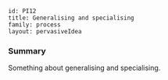 ````
id: PI12
title: Generalising and specialising
family: process
layout: pervasiveIdea

````

### Summary

Something about generalising and specialising.